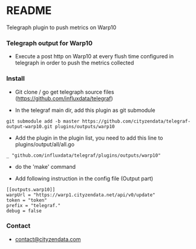 # README #

Telegraph plugin to push metrics on Warp10

### Telegraph output for Warp10 ###

* Execute a post http on Warp10 at every flush time configured in telegraph in order to push the metrics collected

### Install ###

* Git clone / go get telegraph source files (https://github.com/influxdata/telegraf)

* In the telegraf main dir, add this plugin as git submodule
```
git submodule add -b master https://github.com/cityzendata/telegraf-output-warp10.git plugins/outputs/warp10
```

* Add the plugin in the plugin list, you need to add this line to plugins/output/all/all.go
```
_ "github.com/influxdata/telegraf/plugins/outputs/warp10"
```

* do the 'make' command

* Add following instruction in the config file (Output part)

```
[[outputs.warp10]]
warpUrl = "https://warp1.cityzendata.net/api/v0/update"
token = "token"
prefix = "telegraf."
debug = false

```

### Contact ###

* contact@cityzendata.com
